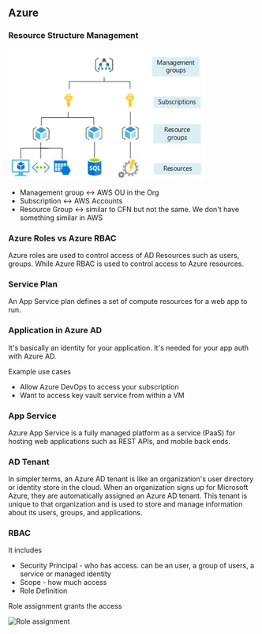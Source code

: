 ## Azure

### Resource Structure Management

![mgmt](./diagrams/mgmt.jpg)

- Management group <-> AWS OU in the Org
- Subscription <-> AWS Accounts
- Resource Group <-> similar to CFN but not the same. We don't have something similar in AWS

### Azure Roles vs Azure RBAC

Azure roles are used to control access of AD Resources such as users, groups. While Azure RBAC is used to control access to Azure resources.

### Service Plan

An App Service plan defines a set of compute resources for a web app to run.

### Application in Azure AD

It's basically an identity for your application. It's needed for your app auth with Azure AD.

Example use cases

- Allow Azure DevOps to access your subscription
- Want to access key vault service from within a VM

### App Service

Azure App Service is a fully managed platform as a service (PaaS) for hosting web applications such as REST APIs, and mobile back ends.

### AD Tenant

In simpler terms, an Azure AD tenant is like an organization's user directory or identity store in the cloud. When an organization signs up for Microsoft Azure, they are automatically assigned an Azure AD tenant. This tenant is unique to that organization and is used to store and manage information about its users, groups, and applications.

### RBAC

It includes

- Security Principal - who has access. can be an user, a group of users, a service or managed identity
- Scope - how much access
- Role Definition

Role assignment grants the access

![Role assignment](https://learn.microsoft.com/en-us/azure/role-based-access-control/media/overview/rbac-overview.png)



